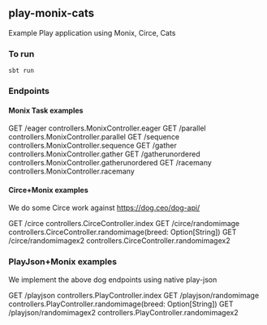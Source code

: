 ## play-monix-cats

Example Play application using Monix, Circe, Cats

### To run

`sbt run`

### Endpoints

#### Monix Task examples

GET     /eager                      controllers.MonixController.eager
GET     /parallel                   controllers.MonixController.parallel
GET     /sequence                   controllers.MonixController.sequence
GET     /gather                     controllers.MonixController.gather
GET     /gatherunordered            controllers.MonixController.gatherunordered
GET     /racemany                   controllers.MonixController.racemany

#### Circe+Monix examples

We do some Circe work against https://dog.ceo/dog-api/

GET     /circe                      controllers.CirceController.index
GET     /circe/randomimage          controllers.CirceController.randomimage(breed: Option[String])
GET     /circe/randomimagex2        controllers.CirceController.randomimagex2

### PlayJson+Monix examples

We implement the above dog endpoints using native play-json

GET     /playjson                   controllers.PlayController.index
GET     /playjson/randomimage       controllers.PlayController.randomimage(breed: Option[String])
GET     /playjson/randomimagex2     controllers.PlayController.randomimagex2